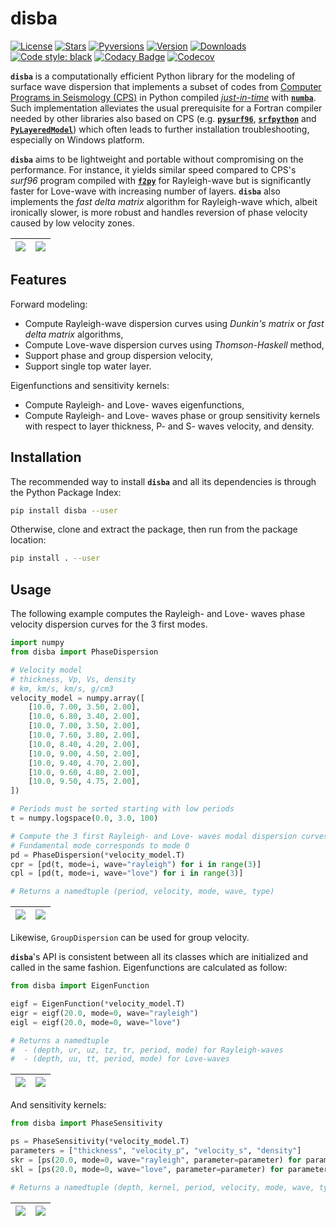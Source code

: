 # disba

[![License](https://img.shields.io/github/license/keurfonluu/disba)](https://github.com/keurfonluu/disba/blob/master/LICENSE)
[![Stars](https://img.shields.io/github/stars/keurfonluu/disba?logo=github)](https://github.com/keurfonluu/disba)
[![Pyversions](https://img.shields.io/pypi/pyversions/disba.svg?style=flat)](https://pypi.org/pypi/disba/)
[![Version](https://img.shields.io/pypi/v/disba.svg?style=flat)](https://pypi.org/project/disba)
[![Downloads](https://pepy.tech/badge/disba)](https://pepy.tech/project/disba)
[![Code style: black](https://img.shields.io/badge/code%20style-black-000000.svg?style=flat)](https://github.com/psf/black)
[![Codacy Badge](https://img.shields.io/codacy/grade/1d2218bb7d0e4e0fb2dec26fa32fe92e.svg?style=flat)](https://www.codacy.com/manual/keurfonluu/disba?utm_source=github.com&utm_medium=referral&utm_content=keurfonluu/disba&utm_campaign=Badge_Grade)
[![Codecov](https://img.shields.io/codecov/c/github/keurfonluu/disba.svg?style=flat)](https://codecov.io/gh/keurfonluu/disba)

**`disba`** is a computationally efficient Python library for the modeling of surface wave dispersion that implements a subset of codes from [Computer Programs in Seismology (CPS)](http://www.eas.slu.edu/eqc/eqccps.html) in Python compiled [_just-in-time_](https://en.wikipedia.org/wiki/Just-in-time_compilation) with [**`numba`**](https://numba.pydata.org/). Such implementation alleviates the usual prerequisite for a Fortran compiler needed by other libraries also based on CPS (e.g. [**`pysurf96`**](https://github.com/miili/pysurf96), [**`srfpython`**](https://github.com/obsmax/srfpython) and [**`PyLayeredModel`**](https://github.com/harrymd/PyLayeredModel)) which often leads to further installation troubleshooting, especially on Windows platform.

**`disba`** aims to be lightweight and portable without compromising on the performance. For instance, it yields similar speed compared to CPS's _surf96_ program compiled with [**`f2py`**](https://numpy.org/devdocs/f2py/index.html) for Rayleigh-wave but is significantly faster for Love-wave with increasing number of layers. **`disba`** also implements the _fast delta matrix_ algorithm for Rayleigh-wave which, albeit ironically slower, is more robust and handles reversion of phase velocity caused by low velocity zones.

| <img src="https://github.com/keurfonluu/disba/blob/master/.github/perf_rayleigh.svg"> | <img src="https://github.com/keurfonluu/disba/blob/master/.github/perf_love.svg"> |
| :-----------------------------------------------------------------------------------: | :-------------------------------------------------------------------------------: |

## Features

Forward modeling:

-   Compute Rayleigh-wave dispersion curves using _Dunkin's matrix_ or _fast delta matrix_ algorithms,
-   Compute Love-wave dispersion curves using _Thomson-Haskell_ method,
-   Support phase and group dispersion velocity,
-   Support single top water layer.

Eigenfunctions and sensitivity kernels:

-   Compute Rayleigh- and Love- waves eigenfunctions,
-   Compute Rayleigh- and Love- waves phase or group sensitivity kernels with respect to layer thickness, P- and S- waves velocity, and density.

## Installation

The recommended way to install **`disba`** and all its dependencies is through the Python Package Index:

```bash
pip install disba --user
```

Otherwise, clone and extract the package, then run from the package location:

```bash
pip install . --user
```

## Usage

The following example computes the Rayleigh- and Love- waves phase velocity dispersion curves for the 3 first modes.

```python
import numpy
from disba import PhaseDispersion

# Velocity model
# thickness, Vp, Vs, density
# km, km/s, km/s, g/cm3
velocity_model = numpy.array([
    [10.0, 7.00, 3.50, 2.00],
    [10.0, 6.80, 3.40, 2.00],
    [10.0, 7.00, 3.50, 2.00],
    [10.0, 7.60, 3.80, 2.00],
    [10.0, 8.40, 4.20, 2.00],
    [10.0, 9.00, 4.50, 2.00],
    [10.0, 9.40, 4.70, 2.00],
    [10.0, 9.60, 4.80, 2.00],
    [10.0, 9.50, 4.75, 2.00],
])

# Periods must be sorted starting with low periods
t = numpy.logspace(0.0, 3.0, 100)

# Compute the 3 first Rayleigh- and Love- waves modal dispersion curves
# Fundamental mode corresponds to mode 0
pd = PhaseDispersion(*velocity_model.T)
cpr = [pd(t, mode=i, wave="rayleigh") for i in range(3)]
cpl = [pd(t, mode=i, wave="love") for i in range(3)]

# Returns a namedtuple (period, velocity, mode, wave, type)
```

| <img src="https://github.com/keurfonluu/disba/blob/master/.github/sample_rayleigh.svg"> | <img src="https://github.com/keurfonluu/disba/blob/master/.github/sample_love.svg"> |
| :-------------------------------------------------------------------------------------: | :---------------------------------------------------------------------------------: |

Likewise, `GroupDispersion` can be used for group velocity.

**`disba`**'s API is consistent between all its classes which are initialized and called in the same fashion. Eigenfunctions are calculated as follow:

```python
from disba import EigenFunction

eigf = EigenFunction(*velocity_model.T)
eigr = eigf(20.0, mode=0, wave="rayleigh")
eigl = eigf(20.0, mode=0, wave="love")

# Returns a namedtuple
#  - (depth, ur, uz, tz, tr, period, mode) for Rayleigh-waves
#  - (depth, uu, tt, period, mode) for Love-waves
```

| <img src="https://github.com/keurfonluu/disba/blob/master/.github/eigen_rayleigh.svg"> | <img src="https://github.com/keurfonluu/disba/blob/master/.github/eigen_love.svg"> |
| :------------------------------------------------------------------------------------: | :--------------------------------------------------------------------------------: |

And sensitivity kernels:

```python
from disba import PhaseSensitivity

ps = PhaseSensitivity(*velocity_model.T)
parameters = ["thickness", "velocity_p", "velocity_s", "density"]
skr = [ps(20.0, mode=0, wave="rayleigh", parameter=parameter) for parameter in parameters]
skl = [ps(20.0, mode=0, wave="love", parameter=parameter) for parameter in parameters]

# Returns a namedtuple (depth, kernel, period, velocity, mode, wave, type, parameter)
```

| <img src="https://github.com/keurfonluu/disba/blob/master/.github/kernel_rayleigh.svg"> | <img src="https://github.com/keurfonluu/disba/blob/master/.github/kernel_love.svg"> |
| :-------------------------------------------------------------------------------------: | :---------------------------------------------------------------------------------: |
